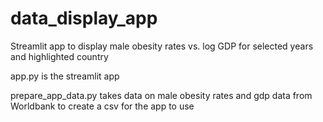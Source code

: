 # data_display_app
 Streamlit app to display male obesity rates vs. log GDP for selected years and highlighted country

app.py is the streamlit app

prepare_app_data.py takes data on male obesity rates and gdp data from Worldbank to create a csv for the app to use
